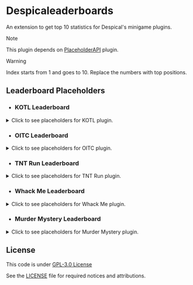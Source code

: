 # Despicaleaderboards
An extension to get top 10 statistics for Despical's minigame plugins.<br>

> [!NOTE]  
> This plugin depends on [PlaceholderAPI](https://www.spigotmc.org/resources/placeholderapi.6245/) plugin.

> [!WARNING]  
> Index starts from 1 and goes to 10. Replace the numbers with top positions.

## Leaderboard Placeholders

* ### KOTL Leaderboard
<details>
<summary>Click to see placeholders for KOTL plugin.</summary>

```
%kotlb_top_scorer_name_1%, -> Top scorer's name. 
%kotlb_top_scorer_value_1% -> Top scorer's score.

%kotlb_top_games_name_1%   -> Name of the player that played most games.
%kotlb_top_games_value_1%  -> Game amount of player that played most games.
```
</details>

* ### OITC Leaderboard
<details>
<summary>Click to see placeholders for OITC plugin.</summary>

```
%oitclb_top_killer_name_1%,  -> Top killer's name. 
%oitclb_top_killer_value_1%  -> Top killer's kills.

%oitclb_top_deaths_name_1%   -> Most dead player's name.
%oitclb_top_deaths_value_1%  -> Most dead player's deaths.

%oitclb_top_wins_name_1%     -> Top winner's name.
%oitclb_top_wins_value_1%    -> Top winner's wins.

%oitclb_top_loses_name_1%    -> Top loser's name.
%oitclb_top_loses_value_1%   -> Top loser player's loses.

%oitclb_top_highest_name_1%  -> Highest scorer player's name.
%oitclb_top_highest_value_1% -> Highest scorer player's score.

%oitclb_top_games_name_1%    -> Name of the player that played most games.
%oitclb_top_games_value_1%   -> Game amount of player that played most games.
```
</details>

* ### TNT Run Leaderboard
<details>
<summary>Click to see placeholders for TNT Run plugin.</summary>

```
%trlb_top_wins_name_1%     -> Top winner's name.
%trlb_top_wins_value_1%    -> Top winner's wins.

%trlb_top_loses_name_1%    -> Top loser's name.
%trlb_top_loses_value_1%   -> Top loser player's loses.

%trlb_top_coins_name_1%    -> Highest scorer player's name.
%trlb_top_coins_value_1%   -> Highest scorer player's score.

%trlb_top_games_name_1%    -> Name of the player that played most games.
%trlb_top_games_value_1%   -> Game amount of player that played most games.

%trlb_top_survive_name_1%  -> Top players' name based on longest plays. 
%trlb_top_survive_value_1% -> Top players' longest survive time in "mm:ss" format.
```
</details>

* ### Whack Me Leaderboard
<details>
<summary>Click to see placeholders for Whack Me plugin.</summary>

```
%wmlb_top_scorer_name_1%,       -> Top scorer's name. 
%wmlb_top_scorer_value_1%       -> Top scorer's score.

%wmlb_top_plus_blocks_name_1%,  -> Top plus block clicker's name. 
%wmlb_top_plus_blocks_value_1%  -> Top plus block clicker's value.

%wmlb_top_minus_blocks_name_1%, -> Top minus block clicker's name. 
%wmlb_top_minus_blocks_value_1% -> Top minus block clicker's value.

%wmlb_top_games_name_1%         -> Name of the player that played most games.
%wmlb_top_games_value_1%        -> Game amount of player that played most games.
```
</details>

* ### Murder Mystery Leaderboard
<details>
<summary>Click to see placeholders for Murder Mystery plugin.</summary>

```
%mmlb_top_killer_name_1%,          -> Top killer's name. 
%mmlb_top_killer_value_1%          -> Top killer's kills.

%mmlb_top_deaths_name_1%           -> Most dead player's name.
%mmlb_top_deaths_value_1%          -> Most dead player's deaths.

%mmlb_top_wins_name_1%             -> Top winner's name.
%mmlb_top_wins_value_1%            -> Top winner's wins.

%mmlb_top_wins_murderer_name_1%    > Name of top winner as Murderer.
%mmlb_top_wins_murderer_value_1%   > Wins of top winner as Murderer.

%mmlb_top_wins_detective_name_1%   -> Name of top winner as Detective.
%mmlb_top_wins_detective_value_1%  -> Wins of top winner as Detective.

%mmlb_top_wins_hero_name_1%        -> Name of top winner as Hero.
%mmlb_top_wins_hero_value_1%       -> Wins of top winner as Hero.

%mmlb_top_loses_name_1%            -> Top loser's name.
%mmlb_top_loses_value_1%           -> Top loser player's loses.

%mmlb_top_loses_murderer_name_1%   -> Name of top loser as Murderer.
%mmlb_top_loses_murderer_value_1%  -> Loses of top loser as Murderer.

%mmlb_top_loses_detective_name_1%  -> Name of top loser as Detective.
%mmlb_top_loses_detective_value_1% -> Loses of top loser as Detective.

%mmlb_top_loses_hero_name_1%       -> Name of top loser as Hero.
%mmlb_top_loses_hero_value_1%      -> Loses of top loser as Hero.

%mmlb_top_scorer_name__1%          -> Top scorer's name.
%mmlb_top_scorer_value_1%          -> Top scorer's score.

%mmlb_top_games_name_1%            -> Name of the player that played most games.
%mmlb_top_games_value_1%           -> Game amount of player that played most games.
```
</details>

## License
This code is under [GPL-3.0 License](http://www.gnu.org/licenses/gpl-3.0.html)

See the [LICENSE](https://github.com/Despical/Despicaleaderboards/blob/main/LICENSE) file for required notices and attributions.
